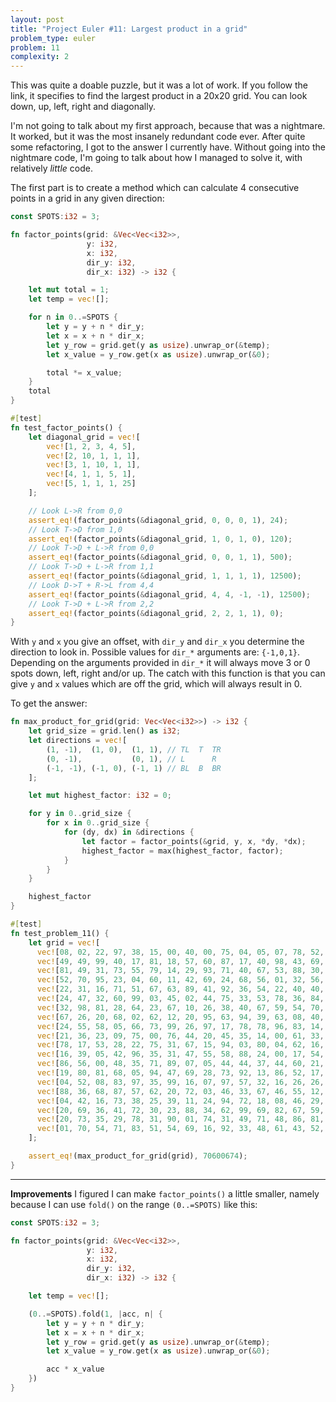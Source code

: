 ```yaml
---
layout: post
title: "Project Euler #11: Largest product in a grid"
problem_type: euler
problem: 11
complexity: 2
---
```

This was quite a doable puzzle, but it was a lot of work. If you follow the link, it specifies to find the largest product in a 20x20 grid. You can look down, up, left, right and diagonally.

I'm not going to talk about my first approach, because that was a nightmare. It worked, but it was the most insanely redundant code ever. After quite some refactoring, I got to the answer I currently have. Without going into the nightmare code, I'm going to talk about how I managed to solve it, with relatively _little_ code.

The first part is to create a method which can calculate 4 consecutive points in a grid in any given direction:

```rust
const SPOTS:i32 = 3;

fn factor_points(grid: &Vec<Vec<i32>>,
                 y: i32,
                 x: i32,
                 dir_y: i32,
                 dir_x: i32) -> i32 {

    let mut total = 1;
    let temp = vec![];

    for n in 0..=SPOTS {
        let y = y + n * dir_y;
        let x = x + n * dir_x;
        let y_row = grid.get(y as usize).unwrap_or(&temp);
        let x_value = y_row.get(x as usize).unwrap_or(&0);

        total *= x_value;
    }
    total
}

#[test]
fn test_factor_points() {
    let diagonal_grid = vec![
        vec![1, 2, 3, 4, 5],
        vec![2, 10, 1, 1, 1],
        vec![3, 1, 10, 1, 1],
        vec![4, 1, 1, 5, 1],
       	vec![5, 1, 1, 1, 25]
    ];

    // Look L->R from 0,0
    assert_eq!(factor_points(&diagonal_grid, 0, 0, 0, 1), 24);
    // Look T->D from 1,0
    assert_eq!(factor_points(&diagonal_grid, 1, 0, 1, 0), 120);
    // Look T->D + L->R from 0,0
    assert_eq!(factor_points(&diagonal_grid, 0, 0, 1, 1), 500);
    // Look T->D + L->R from 1,1
    assert_eq!(factor_points(&diagonal_grid, 1, 1, 1, 1), 12500);
    // Look D->T + R->L from 4,4
    assert_eq!(factor_points(&diagonal_grid, 4, 4, -1, -1), 12500);
    // Look T->D + L->R from 2,2
    assert_eq!(factor_points(&diagonal_grid, 2, 2, 1, 1), 0);
}
```

With `y` and `x` you give an offset, with `dir_y` and `dir_x` you determine the direction to look in. Possible values for `dir_*` arguments are: `{-1,0,1}`. Depending on the arguments provided in `dir_*` it will always move 3 or 0 spots down, left, right and/or up. The catch with this function is that you can give `y` and `x` values which are off the grid, which will always result in 0.

To get the answer:

```rust
fn max_product_for_grid(grid: Vec<Vec<i32>>) -> i32 {
    let grid_size = grid.len() as i32;
    let directions = vec![
        (1, -1),  (1, 0),  (1, 1), // TL  T  TR
        (0, -1),           (0, 1), // L      R
        (-1, -1), (-1, 0), (-1, 1) // BL  B  BR
    ];

    let mut highest_factor: i32 = 0;

    for y in 0..grid_size {
        for x in 0..grid_size {
            for (dy, dx) in &directions {
                let factor = factor_points(&grid, y, x, *dy, *dx);
                highest_factor = max(highest_factor, factor);
            }
        }
    }

    highest_factor
}

#[test]
fn test_problem_11() {
    let grid = vec![
      vec![08, 02, 22, 97, 38, 15, 00, 40, 00, 75, 04, 05, 07, 78, 52, 12, 50, 77, 91, 08],
      vec![49, 49, 99, 40, 17, 81, 18, 57, 60, 87, 17, 40, 98, 43, 69, 48, 04, 56, 62, 00],
      vec![81, 49, 31, 73, 55, 79, 14, 29, 93, 71, 40, 67, 53, 88, 30, 03, 49, 13, 36, 65],
      vec![52, 70, 95, 23, 04, 60, 11, 42, 69, 24, 68, 56, 01, 32, 56, 71, 37, 02, 36, 91],
      vec![22, 31, 16, 71, 51, 67, 63, 89, 41, 92, 36, 54, 22, 40, 40, 28, 66, 33, 13, 80],
      vec![24, 47, 32, 60, 99, 03, 45, 02, 44, 75, 33, 53, 78, 36, 84, 20, 35, 17, 12, 50],
      vec![32, 98, 81, 28, 64, 23, 67, 10, 26, 38, 40, 67, 59, 54, 70, 66, 18, 38, 64, 70],
      vec![67, 26, 20, 68, 02, 62, 12, 20, 95, 63, 94, 39, 63, 08, 40, 91, 66, 49, 94, 21],
      vec![24, 55, 58, 05, 66, 73, 99, 26, 97, 17, 78, 78, 96, 83, 14, 88, 34, 89, 63, 72],
      vec![21, 36, 23, 09, 75, 00, 76, 44, 20, 45, 35, 14, 00, 61, 33, 97, 34, 31, 33, 95],
      vec![78, 17, 53, 28, 22, 75, 31, 67, 15, 94, 03, 80, 04, 62, 16, 14, 09, 53, 56, 92],
      vec![16, 39, 05, 42, 96, 35, 31, 47, 55, 58, 88, 24, 00, 17, 54, 24, 36, 29, 85, 57],
      vec![86, 56, 00, 48, 35, 71, 89, 07, 05, 44, 44, 37, 44, 60, 21, 58, 51, 54, 17, 58],
      vec![19, 80, 81, 68, 05, 94, 47, 69, 28, 73, 92, 13, 86, 52, 17, 77, 04, 89, 55, 40],
      vec![04, 52, 08, 83, 97, 35, 99, 16, 07, 97, 57, 32, 16, 26, 26, 79, 33, 27, 98, 66],
      vec![88, 36, 68, 87, 57, 62, 20, 72, 03, 46, 33, 67, 46, 55, 12, 32, 63, 93, 53, 69],
      vec![04, 42, 16, 73, 38, 25, 39, 11, 24, 94, 72, 18, 08, 46, 29, 32, 40, 62, 76, 36],
      vec![20, 69, 36, 41, 72, 30, 23, 88, 34, 62, 99, 69, 82, 67, 59, 85, 74, 04, 36, 16],
      vec![20, 73, 35, 29, 78, 31, 90, 01, 74, 31, 49, 71, 48, 86, 81, 16, 23, 57, 05, 54],
      vec![01, 70, 54, 71, 83, 51, 54, 69, 16, 92, 33, 48, 61, 43, 52, 01, 89, 19, 67, 48]
    ];

    assert_eq!(max_product_for_grid(grid), 70600674);
}
```

---

**Improvements**
I figured I can make `factor_points()` a little smaller, namely because I can use `fold()` on the range `(0..=SPOTS)` like this:

```rust
const SPOTS:i32 = 3;

fn factor_points(grid: &Vec<Vec<i32>>,
                 y: i32,
                 x: i32,
                 dir_y: i32,
                 dir_x: i32) -> i32 {

    let temp = vec![];

    (0..=SPOTS).fold(1, |acc, n| {
        let y = y + n * dir_y;
        let x = x + n * dir_x;
        let y_row = grid.get(y as usize).unwrap_or(&temp);
        let x_value = y_row.get(x as usize).unwrap_or(&0);

        acc * x_value
    })
}
```
